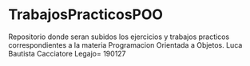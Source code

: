 # TrabajosPracticosPOO
Repositorio donde seran subidos los ejercicios y trabajos practicos correspondientes a la materia Programacion Orientada a Objetos.
Luca Bautista Cacciatore Legajo= 190127

